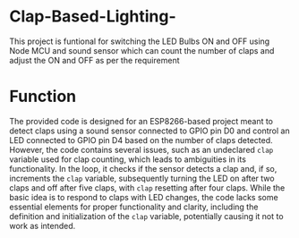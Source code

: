 # Clap-Based-Lighting-
This project is funtional for switching the LED Bulbs ON and OFF using Node MCU and sound sensor which can count the number of claps and adjust the ON and OFF as per the requirement 

# Function
The provided code is designed for an ESP8266-based project meant to detect claps using a sound sensor connected to GPIO pin D0 and control an LED connected to GPIO pin D4 based on the number of claps detected. However, the code contains several issues, such as an undeclared `clap` variable used for clap counting, which leads to ambiguities in its functionality. In the loop, it checks if the sensor detects a clap and, if so, increments the `clap` variable, subsequently turning the LED on after two claps and off after five claps, with `clap` resetting after four claps. While the basic idea is to respond to claps with LED changes, the code lacks some essential elements for proper functionality and clarity, including the definition and initialization of the `clap` variable, potentially causing it not to work as intended.
